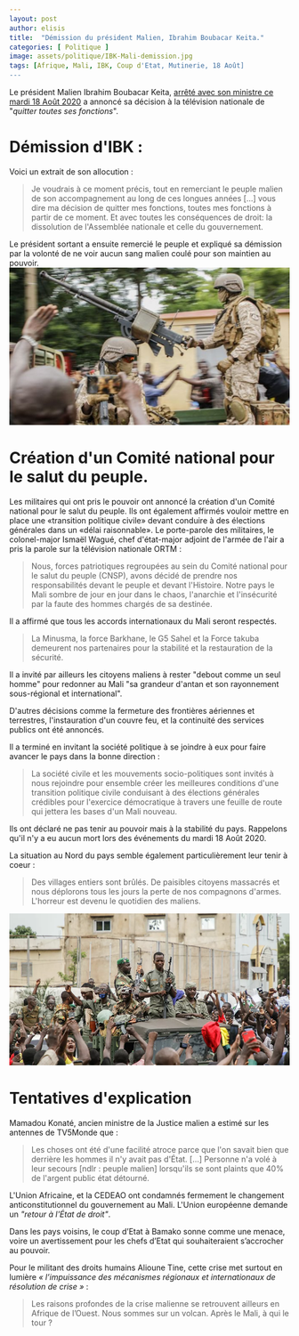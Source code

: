 ```yaml
---
layout: post
author: elisis
title:  "Démission du président Malien, Ibrahim Boubacar Keita."
categories: [ Politique ]
image: assets/politique/IBK-Mali-demission.jpg
tags: [Afrique, Mali, IBK, Coup d'Etat, Mutinerie, 18 Août]
---
```



Le président Malien Ibrahim Boubacar Keita, [arrêté avec son ministre ce mardi 18 Août 2020](https://bienvenuelisis.github.io/news-noir-meilleur-jekyll/mali-mutinerie-ou-coup-d-etat/) a annoncé sa décision à la télévision nationale de "*quitter toutes ses fonctions*". 


# Démission d'IBK :

Voici un extrait de son allocution :

> Je voudrais à ce moment précis, tout en remerciant le peuple malien de son accompagnement au long de ces longues années [...] vous dire ma décision de quitter mes fonctions, toutes mes fonctions à partir de ce moment. Et avec toutes les conséquences de droit: la dissolution de l'Assemblée nationale et celle du gouvernement.

Le président sortant a ensuite remercié le peuple et expliqué sa démission par la volonté de ne voir aucun sang malien coulé pour son maintien au pouvoir.
![Militaires en parade sur la place de l'indépendance](/assets/politique/militaires-parades-place-independance.jpg)

# Création d'un Comité national pour le salut du peuple.

Les militaires qui ont pris le pouvoir ont annoncé la création d'un Comité national pour le salut du peuple. Ils ont également affirmés vouloir mettre en place une «transition politique civile» devant conduire à des élections générales dans un «délai raisonnable». 
Le porte-parole des militaires, le colonel-major Ismaël Wagué, chef d'état-major adjoint de l'armée de l'air a pris la parole sur la télévision nationale ORTM : 

> Nous, forces patriotiques regroupées au sein du Comité national pour le salut du peuple (CNSP), avons décidé de prendre nos responsabilités devant le peuple et devant l'Histoire.
> Notre pays le Mali sombre de jour en jour dans le chaos, l'anarchie et l'insécurité par la faute des hommes chargés de sa destinée.

Il a affirmé que tous les accords internationaux du Mali seront respectés.

> La Minusma, la force Barkhane, le G5 Sahel et la Force takuba demeurent nos partenaires pour la stabilité et la restauration de la sécurité.

Il a invité par ailleurs les citoyens maliens à rester "debout comme un seul homme" pour redonner au Mali "sa grandeur d'antan et son rayonnement sous-régional et international".

D'autres décisions comme la fermeture des frontières aériennes et terrestres, l'instauration d'un couvre feu, et la continuité des services publics ont été annoncés.

Il a terminé en invitant la société politique à se joindre à eux pour faire avancer le pays dans la bonne direction : 

> La société civile et les mouvements socio-politiques sont invités à nous rejoindre pour ensemble créer les meilleures conditions d'une transition politique civile conduisant à des élections générales crédibles pour l'exercice démocratique à travers une feuille de route qui jettera les bases d'un Mali nouveau.

Ils ont déclaré ne pas tenir au pouvoir mais à la stabilité du pays. Rappelons qu'il n'y a eu aucun mort lors des événements du mardi 18 Août 2020.

La situation au Nord du pays semble également particulièrement leur tenir à coeur : 

> Des villages entiers sont brûlés. De paisibles citoyens massacrés et nous déplorons tous les jours la perte de nos compagnons d'armes. L'horreur est devenu le quotidien des maliens.

![Militaires en parade acclamé par le peuple malien.](/assets/politique/militaires-mali-parade-peuple.webp)

# Tentatives d'explication 


Mamadou Konaté, ancien ministre de la Justice malien a estimé sur les antennes de TV5Monde que : 

> Les choses ont été d'une facilité atroce parce que l'on savait bien que derrière les hommes il n'y avait pas d'État.
> [...] Personne n'a volé à leur secours [ndlr : peuple malien] lorsqu'ils se sont plaints que 40% de l'argent public état détourné.

L'Union Africaine, et la CEDEAO ont condamnés fermement le changement anticonstitutionnel du gouvernement au Mali. 
L'Union européenne demande un  _"retour à l'État de droit"_. 

Dans les pays voisins, le coup d’Etat à Bamako sonne comme une menace, voire un avertissement pour les chefs d’Etat qui souhaiteraient s’accrocher au pouvoir.

Pour le militant des droits humains Alioune Tine, cette crise met surtout en lumière _« l’impuissance des mécanismes régionaux et internationaux de résolution de crise »_ :

> Les raisons profondes de la crise malienne se retrouvent ailleurs en
> Afrique de l’Ouest. Nous sommes sur un volcan. Après le Mali, à qui le
> tour ?


